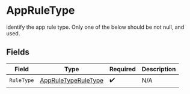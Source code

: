 # AppRuleType

identify the app rule type. Only one of the below should be not null, and  used.


## Fields

| Field                                                             | Type                                                              | Required                                                          | Description                                                       |
| ----------------------------------------------------------------- | ----------------------------------------------------------------- | ----------------------------------------------------------------- | ----------------------------------------------------------------- |
| `RuleType`                                                        | [AppRuleTypeRuleType](../../models/shared/appruletyperuletype.md) | :heavy_check_mark:                                                | N/A                                                               |